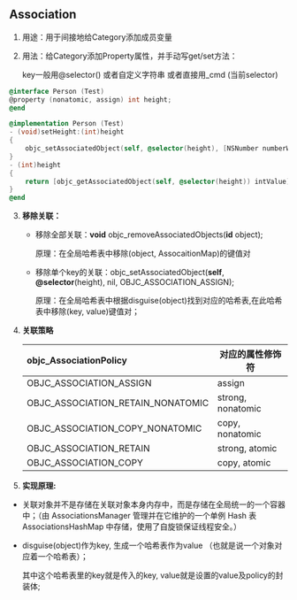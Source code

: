 ## Association

1. 用途：用于间接地给Category添加成员变量

2. 用法：给Category添加Property属性，并手动写get/set方法：

   key一般用@selector() 或者自定义字符串 或者直接用_cmd (当前selector)

```objective-c
@interface Person (Test)
@property (nonatomic, assign) int height;
@end

@implementation Person (Test)
- (void)setHeight:(int)height
{
    objc_setAssociatedObject(self, @selector(height), [NSNumber numberWithInt:height], OBJC_ASSOCIATION_ASSIGN);
}
- (int)height
{
    return [objc_getAssociatedObject(self, @selector(height)) intValue];
}
@end
```

3. **移除关联：**

   - 移除全部关联：**void** objc_removeAssociatedObjects(**id** object); 

     原理：在全局哈希表中移除(object, AssocaitionMap)的键值对

   - 移除单个key的关联：objc_setAssociatedObject(**self**, **@selector**(height), nil, OBJC_ASSOCIATION_ASSIGN);  

     原理：在全局哈希表中根据disguise(object)找到对应的哈希表,在此哈希表中移除(key, value)键值对；

4. **关联策略**

   | objc_AssociationPolicy            | 对应的属性修饰符  |
   | :-------------------------------- | ----------------- |
   | OBJC_ASSOCIATION_ASSIGN           | assign            |
   | OBJC_ASSOCIATION_RETAIN_NONATOMIC | strong, nonatomic |
   | OBJC_ASSOCIATION_COPY_NONATOMIC   | copy, nonatomic   |
   | OBJC_ASSOCIATION_RETAIN           | strong, atomic    |
   | OBJC_ASSOCIATION_COPY             | copy, atomic      |

5. **实现原理:**

- 关联对象并不是存储在关联对象本身内存中，而是存储在全局统一的一个容器中；（由 AssociationsManager 管理并在它维护的一个单例 Hash 表 AssociationsHashMap 中存储，使用了自旋锁保证线程安全。）

- disguise(object)作为key, 生成一个哈希表作为value （也就是说一个对象对应着一个哈希表）；

  其中这个哈希表里的key就是传入的key, value就是设置的value及policy的封装体;

  
